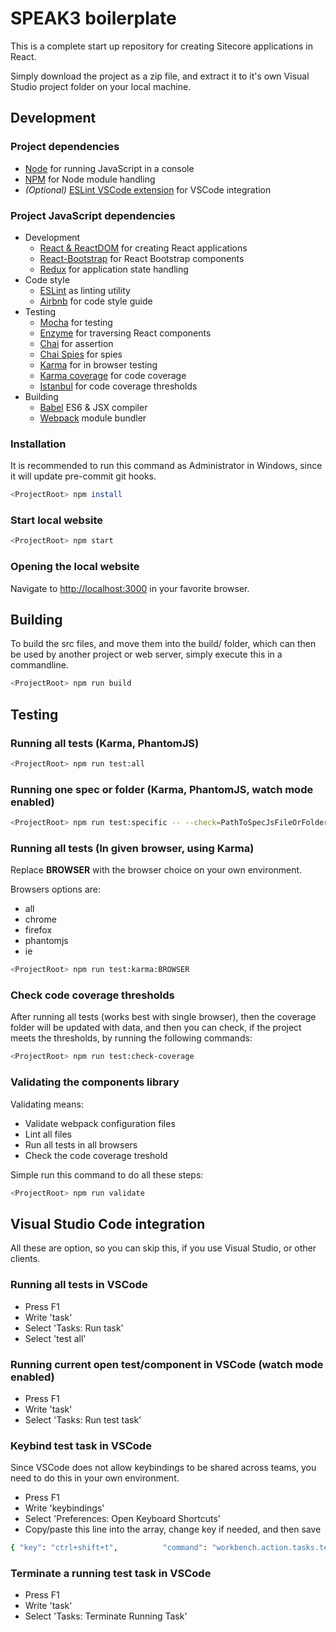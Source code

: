 # SPEAK3 boilerplate
This is a complete start up repository for creating Sitecore applications in React.

Simply download the project as a zip file, and extract it to it's own Visual Studio project folder on your local machine.

## Development
### Project dependencies
- [Node](https://nodejs.org/en/) for running JavaScript in a console
- [NPM](https://www.npmjs.com/) for Node module handling
 - *(Optional)* [ESLint VSCode extension](https://ms-devlabs.gallery.vsassets.io/items?itemName=dbaeumer.vscode-eslint) for VSCode integration

### Project JavaScript dependencies
- Development
    - [React & ReactDOM](https://facebook.github.io/react/) for creating React applications
    - [React-Bootstrap](http://react-bootstrap.github.io/) for React Bootstrap components
    - [Redux](http://redux.js.org/index.html) for application state handling
- Code style
    - [ESLint](http://eslint.org/) as linting utility
    - [Airbnb](https://github.com/airbnb/javascript) for code style guide
- Testing
    - [Mocha](https://mochajs.org) for testing
    - [Enzyme](https://github.com/airbnb/enzyme) for traversing React components
    - [Chai](http://chaijs.com/) for assertion
    - [Chai Spies](https://github.com/chaijs/chai-spies) for spies
    - [Karma](https://karma-runner.github.io/) for in browser testing
    - [Karma coverage](https://github.com/karma-runner/karma-coverage) for code coverage
    - [Istanbul](https://gotwarlost.github.io/istanbul/) for code coverage thresholds
- Building
    - [Babel](http://babeljs.io/) ES6 & JSX compiler
    - [Webpack](https://webpack.github.io) module bundler

### Installation
It is recommended to run this command as Administrator in Windows, since it will update pre-commit git hooks. 
```sh
<ProjectRoot> npm install
```

### Start local website
```sh
<ProjectRoot> npm start
```

### Opening the local website
Navigate to [http://localhost:3000](http://localhost:3000) in your favorite browser.

## Building
To build the src files, and move them into the build/ folder, which can then be used by another project or web server, simply execute this in a commandline.

```sh
<ProjectRoot> npm run build
```

## Testing
### Running all tests (Karma, PhantomJS)
```sh
<ProjectRoot> npm run test:all
```

### Running one spec or folder (Karma, PhantomJS, watch mode enabled)
```sh
<ProjectRoot> npm run test:specific -- --check=PathToSpecJsFileOrFolder
```

### Running all tests (In given browser, using Karma)
Replace **BROWSER** with the browser choice on your own environment.

Browsers options are:
- all
- chrome
- firefox
- phantomjs
- ie

```sh
<ProjectRoot> npm run test:karma:BROWSER
```

### Check code coverage thresholds
After running all tests (works best with single browser), then the coverage folder will be updated with data, and then you can check, if the project meets the thresholds, by running the following commands: 
```sh
<ProjectRoot> npm run test:check-coverage
```

### Validating the components library
Validating means:
- Validate webpack configuration files
- Lint all files
- Run all tests in all browsers
- Check the code coverage treshold

Simple run this command to do all these steps:
```sh
<ProjectRoot> npm run validate
```

## Visual Studio Code integration
All these are option, so you can skip this, if you use Visual Studio, or other clients.

### Running all tests in VSCode
- Press F1
- Write 'task'
- Select 'Tasks: Run task'
- Select 'test all'

### Running current open test/component in VSCode (watch mode enabled)
- Press F1
- Write 'task'
- Select 'Tasks: Run test task'

### Keybind test task in VSCode
Since VSCode does not allow keybindings to be shared across teams, you need to do this in your own environment.
- Press F1
- Write 'keybindings'
- Select 'Preferences: Open Keyboard Shortcuts'
- Copy/paste this line into the array, change key if needed, and then save
```sh
{ "key": "ctrl+shift+t",          "command": "workbench.action.tasks.test" }
```

### Terminate a running test task in VSCode
- Press F1
- Write 'task'
- Select 'Tasks: Terminate Running Task'